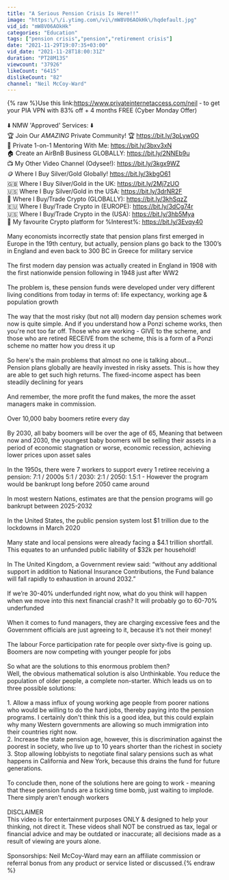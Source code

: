 ```yaml
---
title: "A Serious Pension Crisis Is Here!!"
image: "https:\/\/i.ytimg.com\/vi\/mW8V06AOkHk\/hqdefault.jpg"
vid_id: "mW8V06AOkHk"
categories: "Education"
tags: ["pension crisis","pension","retirement crisis"]
date: "2021-11-29T19:07:35+03:00"
vid_date: "2021-11-28T18:00:31Z"
duration: "PT28M13S"
viewcount: "37926"
likeCount: "6415"
dislikeCount: "82"
channel: "Neil McCoy-Ward"
---
```

{% raw %}Use this link:<a rel="nofollow" target="blank" href="https://www.privateinternetaccess.com/neil">https://www.privateinternetaccess.com/neil</a> - to get your PIA VPN with 83% off + 4 months FREE (Cyber Monday Offer)<br /><br />⬇️ NMW 'Approved' Services: ⬇️<br />🏆 Join Our *AMAZING* Private Community! 🏆 <a rel="nofollow" target="blank" href="https://bit.ly/3pLyw0O">https://bit.ly/3pLyw0O</a><br />🧠 Private 1-on-1 Mentoring With Me: <a rel="nofollow" target="blank" href="https://bit.ly/3bxv3xN">https://bit.ly/3bxv3xN</a><br />🏠 Create an AirBnB Business GLOBALLY: <a rel="nofollow" target="blank" href="https://bit.ly/2NNEb9u">https://bit.ly/2NNEb9u</a><br />📺 My Other Video Channel (Odysee!): <a rel="nofollow" target="blank" href="https://bit.ly/3kgx9WZ">https://bit.ly/3kgx9WZ</a><br />🪙 Where I Buy Silver/Gold Globally! <a rel="nofollow" target="blank" href="https://bit.ly/3kbgO61">https://bit.ly/3kbgO61</a><br />🇬🇧 Where I Buy Silver/Gold in the UK: <a rel="nofollow" target="blank" href="https://bit.ly/2Mj7zUO">https://bit.ly/2Mj7zUO</a><br />🇺🇸 Where I Buy Silver/Gold in the USA:  <a rel="nofollow" target="blank" href="https://bit.ly/3drNR2F">https://bit.ly/3drNR2F</a><br />🏦 Where I Buy/Trade Crypto (GLOBALLY): <a rel="nofollow" target="blank" href="https://bit.ly/3khSqzZ">https://bit.ly/3khSqzZ</a><br />🇪🇺 Where I Buy/Trade Crypto in (EUROPE): <a rel="nofollow" target="blank" href="https://bit.ly/3dCg74r">https://bit.ly/3dCg74r</a> <br />🇺🇸 Where I Buy/Trade Crypto in the (USA): <a rel="nofollow" target="blank" href="https://bit.ly/3hb5Mya">https://bit.ly/3hb5Mya</a><br />🚀 My favourite Crypto platform for %Interest%: <a rel="nofollow" target="blank" href="https://bit.ly/3Evqy40">https://bit.ly/3Evqy40</a><br /><br />Many economists incorrectly state that pension plans first emerged in Europe in the 19th century, but actually, pension plans go back to the 1300’s in England and even back to 300 BC in Greece for military service<br /><br />The first modern day pension was actually created in England in 1908 with the first nationwide pension following in 1948 just after WW2<br /><br />The problem is, these pension funds were developed under very different living conditions from today in terms of: life expectancy, working age &amp; population growth<br /> <br />The way that the most risky (but not all) modern day pension schemes work now is quite simple. And if you understand how a Ponzi scheme works, then you're not too far off. Those who are working - GIVE to the scheme, and those who are retired RECEIVE from the scheme, this is a form of a Ponzi scheme no matter how you dress it up<br /><br />So here's the main problems that almost no one is talking about... <br />Pension plans globally are heavily invested in risky assets. This is how they are able to get such high returns. The fixed-income aspect has been steadily declining for years<br /><br />And remember, the more profit the fund makes, the more the asset managers make in commission. <br /><br />Over 10,000 baby boomers retire every day<br /><br />By 2030, all baby boomers will be over the age of 65, Meaning that between now and 2030, the youngest baby boomers will be selling their assets in a period of economic stagnation or worse, economic recession, achieving lower prices upon asset sales<br /><br />In the 1950s, there were 7 workers to support every 1 retiree receiving a pension: 7:1 / 2000s 5:1 / 2030: 2:1 / 2050: 1.5:1 - However the program would be bankrupt long before 2050 came around<br /><br />In most western Nations, estimates are that the pension programs will go bankrupt between 2025-2032<br /><br />In the United States, the public pension system lost $1 trillion due to the lockdowns in March 2020<br /><br />Many state and local pensions were already facing a $4.1 trillion shortfall. This equates to an unfunded public liability of $32k per household! <br /><br />In The United Kingdom, a Government review said: “without any additional support in addition to National Insurance Contributions, the Fund balance will fall rapidly to exhaustion in around 2032.”<br /><br />If we’re 30-40% underfunded right now, what do you think will happen when we move into this next financial crash? It will probably go to 60-70% underfunded<br /><br />When it comes to fund managers, they are charging excessive fees and the Government officials are just agreeing to it, because it’s not their money!<br /><br />The labour Force participation rate for people over sixty-five is going up. Boomers are now competing with younger people for jobs<br /> <br />So what are the solutions to this enormous problem then? <br />Well, the obvious mathematical solution is also Unthinkable. You reduce the population of older people, a complete non-starter. Which leads us on to three possible solutions:<br /><br />1. Allow a mass influx of young working age people from poorer nations who would be willing to do the hard jobs, thereby paying into the pension programs. I certainly don't think this is a good idea, but this could explain why many Western governments are allowing so much immigration into their countries right now. <br />2. Increase the state pension age, however, this is discrimination against the poorest in society, who live up to 10 years shorter than the richest in society <br />3. Stop allowing lobbyists to negotiate final salary pensions such as what happens in California and New York, because this drains the fund for future generations. <br /><br />To conclude then, none of the solutions here are going to work - meaning that these pension funds are a ticking time bomb, just waiting to implode. There simply aren’t enough workers<br /><br />DISCLAIMER<br />This video is for entertainment purposes ONLY &amp; designed to help your thinking, not direct it. These videos shall NOT be construed as tax, legal or financial advice and may be outdated or inaccurate; all decisions made as a result of viewing are yours alone.<br /><br />Sponsorships: Neil McCoy-Ward may earn an affiliate commission or referral bonus from any product or service listed or discussed.{% endraw %}
